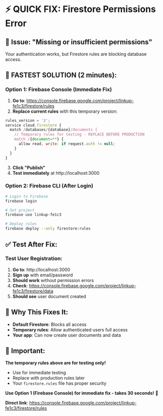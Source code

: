 # ⚡ QUICK FIX: Firestore Permissions Error

## 🚨 Issue: "Missing or insufficient permissions"

Your authentication works, but Firestore rules are blocking database access.

## 🎯 FASTEST SOLUTION (2 minutes):

### Option 1: Firebase Console (Immediate Fix)
1. **Go to**: https://console.firebase.google.com/project/linkup-fe1c3/firestore/rules
2. **Replace current rules** with this temporary version:
```javascript
rules_version = '2';
service cloud.firestore {
  match /databases/{database}/documents {
    // Temporary rules for testing - REPLACE BEFORE PRODUCTION
    match /{document=**} {
      allow read, write: if request.auth != null;
    }
  }
}
```
3. **Click "Publish"**
4. **Test immediately** at http://localhost:3000

### Option 2: Firebase CLI (After Login)
```bash
# Login to Firebase
firebase login

# Set project
firebase use linkup-fe1c3

# Deploy rules
firebase deploy --only firestore:rules
```

## ✅ Test After Fix:

### Test User Registration:
1. **Go to**: http://localhost:3000
2. **Sign up** with email/password
3. **Should work** without permission errors
4. **Check**: https://console.firebase.google.com/project/linkup-fe1c3/firestore/data
5. **Should see** user document created

## 🎯 Why This Fixes It:

- **Default Firestore**: Blocks all access
- **Temporary rules**: Allow authenticated users full access
- **Your app**: Can now create user documents and data

## 🚨 Important:

**The temporary rules above are for testing only!**
- Use for immediate testing
- Replace with production rules later
- Your `firestore.rules` file has proper security

**Use Option 1 (Firebase Console) for immediate fix - takes 30 seconds!** 🚀

**Direct link**: https://console.firebase.google.com/project/linkup-fe1c3/firestore/rules